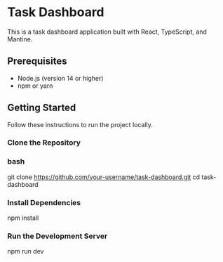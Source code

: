 # Task Dashboard

This is a task dashboard application built with React, TypeScript, and Mantine.

## Prerequisites

- Node.js (version 14 or higher)
- npm or yarn

## Getting Started

Follow these instructions to run the project locally.

### Clone the Repository

### bash
git clone https://github.com/your-username/task-dashboard.git
cd task-dashboard


### Install Dependencies
npm install

### Run the Development Server
npm run dev